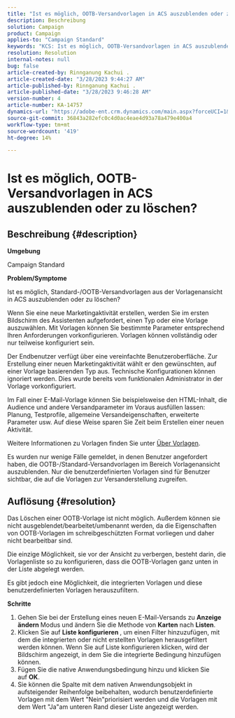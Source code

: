 ```yaml
---
title: "Ist es möglich, OOTB-Versandvorlagen in ACS auszublenden oder zu löschen?"
description: Beschreibung
solution: Campaign
product: Campaign
applies-to: "Campaign Standard"
keywords: "KCS: Ist es möglich, OOTB-Versandvorlagen in ACS auszublenden oder zu löschen?"
resolution: Resolution
internal-notes: null
bug: false
article-created-by: Rinnganung Kachui .
article-created-date: "3/28/2023 9:44:27 AM"
article-published-by: Rinnganung Kachui .
article-published-date: "3/28/2023 9:46:28 AM"
version-number: 4
article-number: KA-14757
dynamics-url: "https://adobe-ent.crm.dynamics.com/main.aspx?forceUCI=1&pagetype=entityrecord&etn=knowledgearticle&id=aca4791c-4dcd-ed11-b596-6045bd006704"
source-git-commit: 36843a282efc0c4d0ac4eae4d93a78a479e400a4
workflow-type: tm+mt
source-wordcount: '419'
ht-degree: 14%

---
```


# Ist es möglich, OOTB-Versandvorlagen in ACS auszublenden oder zu löschen?

## Beschreibung {#description}


<b>Umgebung</b>

Campaign Standard



<b>Problem/Symptome</b>

Ist es möglich, Standard-/OOTB-Versandvorlagen aus der Vorlagenansicht in ACS auszublenden oder zu löschen?



Wenn Sie eine neue Marketingaktivität erstellen, werden Sie im ersten Bildschirm des Assistenten aufgefordert, einen Typ oder eine Vorlage auszuwählen. Mit Vorlagen können Sie bestimmte Parameter entsprechend Ihren Anforderungen vorkonfigurieren. Vorlagen können vollständig oder nur teilweise konfiguriert sein.

Der Endbenutzer verfügt über eine vereinfachte Benutzeroberfläche. Zur Erstellung einer neuen Marketingaktivität wählt er den gewünschten, auf einer Vorlage basierenden Typ aus. Technische Konfigurationen können ignoriert werden. Dies wurde bereits vom funktionalen Administrator in der Vorlage vorkonfiguriert.

Im Fall einer E-Mail-Vorlage können Sie beispielsweise den HTML-Inhalt, die Audience und andere Versandparameter im Voraus ausfüllen lassen: Planung, Testprofile, allgemeine Versandeigenschaften, erweiterte Parameter usw. Auf diese Weise sparen Sie Zeit beim Erstellen einer neuen Aktivität.

Weitere Informationen zu Vorlagen finden Sie unter [Über Vorlagen](https://experienceleague.adobe.com/docs/campaign-standard/using/getting-started/marketing-plans/marketing-activity-templates.html?lang=en).

Es wurden nur wenige Fälle gemeldet, in denen Benutzer angefordert haben, die OOTB-/Standard-Versandvorlagen im Bereich Vorlagenansicht auszublenden. Nur die benutzerdefinierten Vorlagen sind für Benutzer sichtbar, die auf die Vorlagen zur Versanderstellung zugreifen.






## Auflösung {#resolution}


Das Löschen einer OOTB-Vorlage ist nicht möglich. Außerdem können sie nicht ausgeblendet/bearbeitet/umbenannt werden, da die Eigenschaften von OOTB-Vorlagen im schreibgeschützten Format vorliegen und daher nicht bearbeitbar sind.

Die einzige Möglichkeit, sie vor der Ansicht zu verbergen, besteht darin, die Vorlagenliste so zu konfigurieren, dass die OOTB-Vorlagen ganz unten in der Liste abgelegt werden.

Es gibt jedoch eine Möglichkeit, die integrierten Vorlagen und diese benutzerdefinierten Vorlagen herauszufiltern.

<b>Schritte</b>

1. Gehen Sie bei der Erstellung eines neuen E-Mail-Versands zu <b>Anzeige ändern </b>Modus und ändern Sie die Methode von <b>Karten</b> nach <b>Listen</b>.
2. Klicken Sie auf <b>Liste konfigurieren </b>, um einen Filter hinzuzufügen, mit dem die integrierten oder nicht erstellten Vorlagen herausgefiltert werden können. Wenn Sie auf Liste konfigurieren klicken, wird der Bildschirm angezeigt, in dem Sie die integrierte Bedingung hinzufügen können.
3. Fügen Sie die native Anwendungsbedingung hinzu und klicken Sie auf <b>OK</b>.
4. Sie können die Spalte mit dem nativen Anwendungsobjekt in aufsteigender Reihenfolge beibehalten, wodurch benutzerdefinierte Vorlagen mit dem Wert &quot;Nein&quot;priorisiert werden und die Vorlagen mit dem Wert &quot;Ja&quot;am unteren Rand dieser Liste angezeigt werden.

